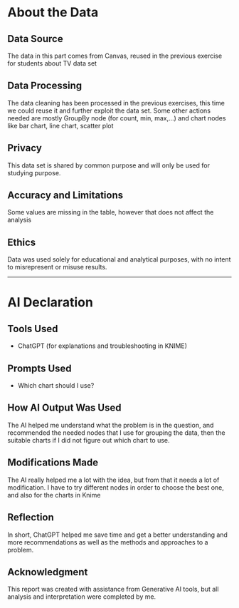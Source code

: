 # About the Data

## Data Source
The data in this part comes from Canvas, reused in the previous exercise for students about TV data set

## Data Processing
The data cleaning has been processed in the previous exercises, this time we could reuse it and further exploit the data set. Some other actions needed are mostly GroupBy node (for count, min, max,...) and chart nodes like bar chart, line chart, scatter plot

## Privacy
This data set is shared by common purpose and will only be used for studying purpose.

## Accuracy and Limitations
Some values are missing in the table, however that does not affect the analysis

## Ethics
Data was used solely for educational and analytical purposes, with no intent to misrepresent or misuse results.

---

# AI Declaration

## Tools Used
- ChatGPT (for explanations and troubleshooting in KNIME)

## Prompts Used
- Which chart should I use?

## How AI Output Was Used
The AI helped me understand what the problem is in the question, and recommended the needed nodes that I use for grouping the data, then the suitable charts if I did not figure out which chart to use.

## Modifications Made
The AI really helped me a lot with the idea, but from that it needs a lot of modification. I have to try different nodes in order to choose the best one, and also for the charts in Knime

## Reflection
In short, ChatGPT helped me save time and get a better understanding and more recommendations as well as the methods and approaches to a problem.

## Acknowledgment
This report was created with assistance from Generative AI tools, but all analysis and interpretation were completed by me.
